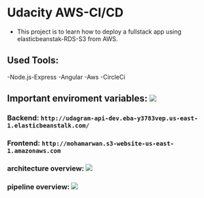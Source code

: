 # Udacity AWS-CI/CD

- This project is to learn how to deploy a fullstack app using elasticbeanstak-RDS-S3 from AWS.

## Used Tools:

-Node.js-Express
-Angular
-Aws
-CircleCi

## Important enviroment variables: <img src="https://github.com/mohammed-hossam/deploy-project/tree/main/documentation/env.png">

### Backend: `http://udagram-api-dev.eba-y3783vep.us-east-1.elasticbeanstalk.com/`

### Frontend: `http://mohamarwan.s3-website-us-east-1.amazonaws.com`

### architecture overview: <img src="https://github.com/mohammed-hossam/deploy-project/tree/main/documentation/aws.png">

### pipeline overview: <img src="https://github.com/mohammed-hossam/deploy-project/tree/main/documentation/pipeline.png">
